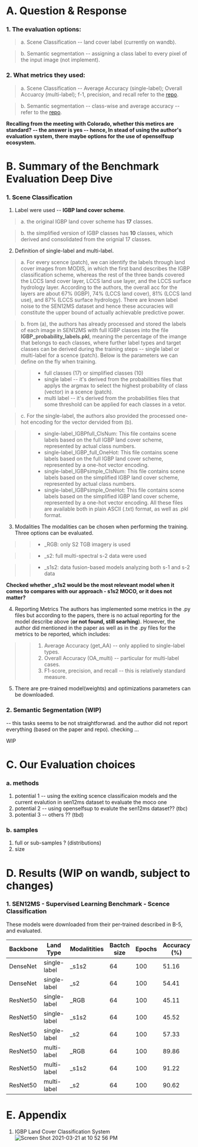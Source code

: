 # A. Question & Response
### 1. The evaluation options:
> a. Scene Classification -- land cover label (currently on wandb).

> b. Semantic segmentation -- assigning a class label to every pixel of the input image (not implement).

### 2. What metrics they used:
> a. Scene Classification -- Average Accuracy (single-label); Overall Accuarcy (multi-label); f-1, precision, and recall refer to the [repo](https://github.com/schmitt-muc/SEN12MS).

> b. Semantic segmentation -- class-wise and average accuracy -- refer to the [repo](https://github.com/lukasliebel/dfc2020_baseline).

**Recalling from the meeting with Colorado, whether this metircs are standard? -- the answer is yes -- hence, In stead of using the author's evaluation system, there maybe options for the use of openselfsup ecosystem.**


# B. Summary of the Benchmark Evaluation Deep Dive

### 1. Scene Classification
1. Label were used -- **IGBP land cover scheme**.

> a. the original IGBP land cover scheme has **17** classes.

> b. the simplified version of IGBP classes has **10** classes, which derived and consolidated from the orignial 17 classes.

2. Definition of single-label and multi-label.

> a. For every scence (patch), we can identify the labels through land cover images from MODIS, in which the first band describes the IGBP classification scheme, whereas the rest of the three bands covered the LCCS land cover layer, LCCS land use layer, and the LCCS surface hydrology layer. According to the authors, the overall acc for the layers are about 67% (IGBP), 74% (LCCS land cover), 81% (LCCS land use), and 87% (LCCS surface hydrology). There are known label noise to the SEN12MS dataset and hence these accuracies will constitute the upper bound of actually achievable predictive power.

> b. from (a), the authors has already processed and stored the labels of each image in SEN12MS with full IGBP classes into the file **IGBP_probability_labels.pkl**, meaning the percentage of the imange that belongs to each classes, where further label types and target classes can be derived during the training steps -- single label or multi-label for a scence (patch). Below is the parameters we can define on the fly when training. 

>> - full classes (17) or simplified classes (10)
>> -  single label -- it's derived from the probabilities files that applys the argmax to select the highest probability of class (vector) in a scence (patch).
>> - multi label -- it's derived from the probabilities files that some threshold can be applied for each classes in a vetor.

> c. For the single-label, the authors also provided the processed one-hot encoding for the vector dervided from (b).

>> - single-label_IGBPfull_ClsNum: This file contains scene labels based on the full IGBP land cover scheme, represented by actual class numbers.
>> - single-label_IGBP_full_OneHot: This file contains scene labels based on the full IGBP land cover scheme, represented by a one-hot vector encoding.
>> - single-label_IGBPsimple_ClsNum: This file contains scene labels based on the simplified IGBP land cover scheme, represented by actual class numbers.
>> - single-label_IGBPsimple_OneHot: This file contains scene labels based on the simplified IGBP land cover scheme, represented by a one-hot vector encoding. All these files are available both in plain ASCII (.txt) format, as well as .pkl format.

3. Modalities
The modalities can be chosen when performing the training. Three options can be evaluated. 
>> - _RGB: only S2 TGB imagery is used

>> - _s2: full multi-spectral s-2 data were used

>> - _s1s2: data fusion-based models analyzing both s-1 and s-2 data

**Checked whether _s1s2 would be the most releveant model when it comes to compares with our approach - s1s2 MOCO, or it does not matter?**

4. Reporting Metrics
The authors has implemented some metrics in the .py files but according to the papers, there is no actual reporting for the model describe above (**or not found, still searhing**). However, the author did mentioned in the paper as well as in the .py files for the metrics to be reported, which includes:
>> 1. Average Accuracy (get_AA) -- only applied to single-label types.
>> 2. Overall Accuracy (OA_multi) -- particular for multi-label cases.
>> 3. F1-score, precision, and recall -- this is relatively standard measure.

5. There are pre-trained model(weights) and optimizations parameters can be downloaded.


### 2. Semantic Segmentation (WIP)
-- this tasks seems to be not straightforwrad. and the author did not report everything (based on the paper and repo). checking ...

WIP



# C. Our Evaluation choices

### a. methods

1. potential 1 -- using the exiting scence classificaion models and the current evalution in sen12ms dataset to evaluate the moco one
2. potential 2 -- using openselfsup to evalute the sen12ms dataset?? (tbc)
3. potential 3 -- others ?? (tbd)

### b. samples
1. full or sub-samples ? (distributions)
2. size


# D. Results (WIP on wandb, subject to changes)
### 1. SEN12MS - Supervised Learning Benchmark - Scence Classification
These models were downloaded from their per-trained described in B-5, and evaluated.

| Backbone  | Land Type  | Modalitities  | Bactch size  | Epochs | Accuracy (%) | Macro-F1 (%) | Micro-F1 (%) |
|---|---|---|---|---|---|---|---|
|DenseNet|single-label|_s1s2|64|100|51.16|50.78|62.90|
|DenseNet|single-label|_s2|64|100|54.41|52.32|64.74|
|ResNet50|single-label|_RGB|64|100|45.11|45.16|58.98|
|ResNet50|single-label|_s1s2|64|100|45.52|53.21|64.66|
|ResNet50|single-label|_s2|64|100|57.33|53.39|66.35|
|ResNet50|multi-label|_RGB|64|100|89.86|47.57|66.51|
|ResNet50|multi-label|_s1s2|64|100|91.22|57.46|71.40|
|ResNet50|multi-label|_s2|64|100|90.62|56.14|69.88|


# E. Appendix
1. IGBP Land Cover Classification System
![Screen Shot 2021-03-21 at 10 52 56 PM](https://user-images.githubusercontent.com/39634122/111934636-2f68ee00-8a98-11eb-8763-8453266227ed.png)






